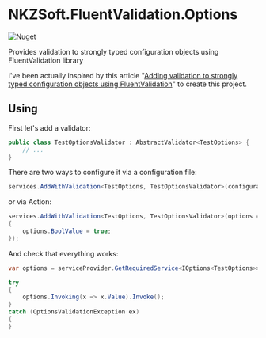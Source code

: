 # NKZSoft.FluentValidation.Options

[![Nuget](https://img.shields.io/nuget/v/NKZSoft.FluentValidation.Options?style=plastic)](https://www.nuget.org/packages/NKZSoft.FluentValidation.Options/)

Provides validation to strongly typed configuration objects using FluentValidation library

I've been actually inspired by this article "[Adding validation to strongly typed configuration objects using FluentValidation](https://andrewlock.net/adding-validation-to-strongly-typed-configuration-objects-using-flentvalidation/)" to create this project.

## Using

First let's add a validator:
```csharp
public class TestOptionsValidator : AbstractValidator<TestOptions> {
    // ...
}
```
There are two ways to configure it via a configuration file:
```csharp
services.AddWithValidation<TestOptions, TestOptionsValidator>(configuration.GetSection("TestOptions"));
```
or via Action:
```csharp
services.AddWithValidation<TestOptions, TestOptionsValidator>(options => 
{
    options.BoolValue = true;
});
```
And check that everything works:
```csharp
var options = serviceProvider.GetRequiredService<IOptions<TestOptions>>();

try
{
    options.Invoking(x => x.Value).Invoke();
}
catch (OptionsValidationException ex)
{
}
```
